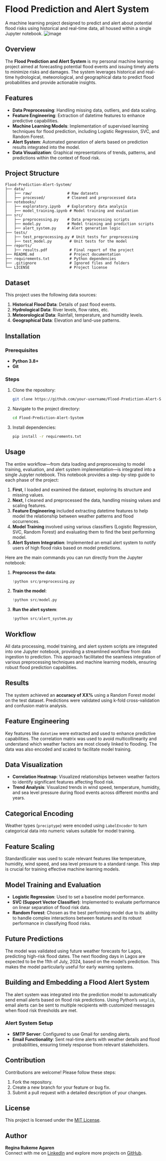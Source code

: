 # Flood Prediction and Alert System
A machine learning project designed to predict and alert about potential flood risks using historical and real-time data, all housed within a single Jupyter notebook.
![image](https://github.com/user-attachments/assets/68118a1a-c647-4e13-81b3-bda6835b2b47)

## Overview
The **Flood Prediction and Alert System** is my personal machine learning project aimed at forecasting potential flood events and issuing timely alerts to minimize risks and damages. The system leverages historical and real-time hydrological, meteorological, and geographical data to predict flood probabilities and provide actionable insights.

## Features
- **Data Preprocessing**: Handling missing data, outliers, and data scaling.
- **Feature Engineering**: Extraction of datetime features to enhance predictive capabilities.
- **Machine Learning Models**: Implementation of supervised learning techniques for flood prediction, including Logistic Regression, SVC, and Random Forest.
- **Alert System**: Automated generation of alerts based on prediction results integrated into the model.
- **Data Visualization**: Graphical representations of trends, patterns, and predictions within the context of flood risk.

## Project Structure
```plaintext
Flood-Prediction-Alert-System/
├── data/
│   ├── raw/                # Raw datasets
│   ├── processed/          # Cleaned and preprocessed data
├── notebooks/
│   ├── exploratory.ipynb   # Exploratory data analysis
│   ├── model_training.ipynb # Model training and evaluation
├── src/
│   ├── preprocessing.py    # Data preprocessing scripts
│   ├── model.py            # Model training and prediction scripts
│   ├── alert_system.py     # Alert generation logic
├── tests/
│   ├── test_preprocessing.py # Unit tests for preprocessing
│   ├── test_model.py        # Unit tests for the model
├── reports/
│   ├── results.pdf          # Final report of the project
├── README.md                # Project documentation
├── requirements.txt         # Python dependencies
├── .gitignore               # Ignored files and folders
└── LICENSE                  # Project license
```

## Dataset
This project uses the following data sources:
1. **Historical Flood Data**: Details of past flood events.
2. **Hydrological Data**: River levels, flow rates, etc.
3. **Meteorological Data**: Rainfall, temperature, and humidity levels.
4. **Geographical Data**: Elevation and land-use patterns.

## Installation
### Prerequisites
- **Python 3.8+**
- **Git**

### Steps
1. Clone the repository:
   ```bash
   git clone https://github.com/your-username/Flood-Prediction-Alert-System.git
   ```
2. Navigate to the project directory:
   ```bash
   cd Flood-Prediction-Alert-System
   ```
3. Install dependencies:
   ```bash
   pip install -r requirements.txt
   ```

## Usage
The entire workflow—from data loading and preprocessing to model training, evaluation, and alert system implementation—is integrated into a single Jupyter notebook. This notebook provides a step-by-step guide to each phase of the project:
1. **First**, I loaded and examined the dataset, exploring its structure and missing values.
2. **Next**, I cleaned and preprocessed the data, handling missing values and scaling features.
3. **Feature Engineering** included extracting datetime features to help model the relationship between weather patterns and flood occurrences.
4. **Model Training** involved using various classifiers (Logistic Regression, SVC, Random Forest) and evaluating them to find the best performing model.
5. **Alert System Integration**: Implemented an email alert system to notify users of high flood risks based on model predictions.

Here are the main commands you can run directly from the Jupyter notebook:
1. **Preprocess the data**:
   ```python
   !python src/preprocessing.py
   ```
2. **Train the model**:
   ```python
   !python src/model.py
   ```
3. **Run the alert system**:
   ```python
   !python src/alert_system.py
   ```

## Workflow
All data processing, model training, and alert system scripts are integrated into one Jupyter notebook, providing a streamlined workflow from data ingestion to prediction. This approach facilitated the seamless integration of various preprocessing techniques and machine learning models, ensuring robust flood prediction capabilities.

## Results
The system achieved an **accuracy of XX%** using a Random Forest model on the test dataset. Predictions were validated using k-fold cross-validation and confusion matrix analysis.

## Feature Engineering
Key features like `datetime` were extracted and used to enhance predictive capabilities. The correlation matrix was used to avoid multicollinearity and understand which weather factors are most closely linked to flooding. The data was also encoded and scaled to facilitate model training.

## Data Visualization
- **Correlation Heatmap**: Visualized relationships between weather factors to identify significant features affecting flood risk.
- **Trend Analysis**: Visualized trends in wind speed, temperature, humidity, and sea level pressure during flood events across different months and years.

## Categorical Encoding
Weather types (`preciptype`) were encoded using `LabelEncoder` to turn categorical data into numeric values suitable for model training.

## Feature Scaling
StandardScaler was used to scale relevant features like temperature, humidity, wind speed, and sea level pressure to a standard range. This step is crucial for training effective machine learning models.

## Model Training and Evaluation
- **Logistic Regression**: Used to set a baseline model performance.
- **SVC (Support Vector Classifier)**: Implemented to evaluate performance on linear separation of flood risk data.
- **Random Forest**: Chosen as the best performing model due to its ability to handle complex interactions between features and its robust performance in classifying flood risks.

## Future Predictions
The model was validated using future weather forecasts for Lagos, predicting high-risk flood dates. The next flooding days in Lagos are expected to be the 11th of July, 2024, based on the model’s prediction. This makes the model particularly useful for early warning systems.

## Building and Embedding a Flood Alert System
The alert system was integrated into the prediction model to automatically send email alerts based on flood risk predictions. Using Python’s `smtplib`, email alerts can be sent to multiple recipients with customized messages when flood risk thresholds are met.

### Alert System Setup
- **SMTP Server**: Configured to use Gmail for sending alerts.
- **Email Functionality**: Sent real-time alerts with weather details and flood probabilities, ensuring timely response from relevant stakeholders.

## Contribution
Contributions are welcome! Please follow these steps:
1. Fork the repository.
2. Create a new branch for your feature or bug fix.
3. Submit a pull request with a detailed description of your changes.

## License
This project is licensed under the [MIT License](LICENSE).

## Author
**Regina Rukeme Agaren**  
Connect with me on [LinkedIn](https://www.linkedin.com/in/regina-rukeme-agaren/) and explore more projects on [GitHub](https://github.com/BendelHybrid/).
